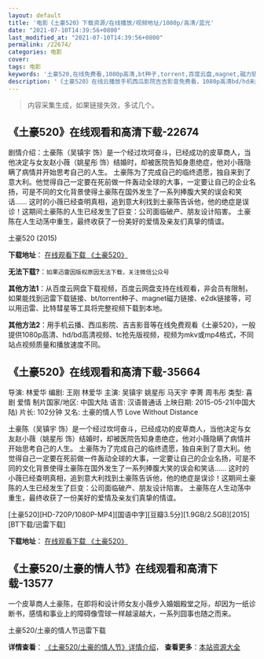 ```yaml
---
layout: default
title: '电影《土豪520》下载资源/在线播放/视频地址/1080p/高清/蓝光'
date: "2021-07-10T14:39:56+0800"
last_modified_at: "2021-07-10T14:39:56+0800"
permalink: /22674/
categories: 电影
cover:
tags: 电影
keywords: '土豪520,在线免费看,1080p高清,bt种子,torrent,百度云盘,magnet,磁力链,迅雷下载资源'
description: '《土豪520》在线云播放手机西瓜影院吉吉影音免费看，1080p高清bd/hd未删减完整版和tc抢先枪版，mkv/mp4格式，附带bt/torrent种子、magnet/磁力链、百度云盘、网盘资源迅雷下载链接'
---
```


>内容采集生成，如果链接失效，多试几个。


## 《土豪520》在线观看和高清下载-22674

剧情介绍：土豪陈（吴镇宇 饰）是一个经过坎坷奋斗，已经成功的皮草商人，当他决定与女友赵小薇（姚星彤 饰）结婚时，却被医院告知身患绝症，他对小薇隐瞒了病情并开始思考自己的人生。   土豪陈为了完成自己的临终遗愿，独自来到了意大利。他觉得自己一定要在死前做一件轰动全球的大事，一定要让自己的企业名扬，可是不同的文化背景使得土豪陈在国外发生了一系列捧腹大笑的误会和笑话……   这时的小薇已经查明真相，追到意大利找到土豪陈告诉他，他的绝症是误诊！这期间土豪陈的人生已经发生了巨变：公司面临破产、朋友设计陷害。   土豪陈在人生动荡中重生，最终收获了一份美好的爱情及亲友们真挚的情谊。


土豪520 (2015)

**下载地址**： [在线观看下载 《土豪520》](https://www.btbtdy.me/btdy/dy337.html) 


**无法下载?**：`如果迅雷因版权原因无法下载，关注微信公众号 `

**其他方法1**：从百度云网盘下载视频，百度云网盘支持在线观看，非会员有限制，如果能找到迅雷下载链接、bt/torrent种子、magnet磁力链接、e2dk链接等，可以用迅雷、比特彗星等工具将完整视频下载到本地。

**其他方法2**：用手机云播、西瓜影院、吉吉影音等在线免费观看《土豪520》，一般提供1080p高清、hd/bd高清视频、tc抢先版视频，视频为mkv或mp4格式，不同站点视频质量和播放速度不同。


## 《土豪520》在线观看和高清下载-35664

导演: 林爱华 编剧: 王刚 林爱华 主演: 吴镇宇 姚星彤 马天宇 李菁 周韦彤 类型: 喜剧 爱情 制片国家/地区: 中国大陆 语言: 汉语普通话 上映日期: 2015-05-21(中国大陆) 片长: 102分钟 又名: 土豪的情人节 Love Without Distance

土豪陈（吴镇宇 饰）是一个经过坎坷奋斗，已经成功的皮草商人，当他决定与女友赵小薇（姚星彤 饰）结婚时，却被医院告知身患绝症，他对小薇隐瞒了病情并开始思考自己的人生。 土豪陈为了完成自己的临终遗愿，独自来到了意大利。他觉得自己一定要在死前做一件轰动全球的大事，一定要让自己的企业名扬，可是不同的文化背景使得土豪陈在国外发生了一系列捧腹大笑的误会和笑话…… 这时的小薇已经查明真相，追到意大利找到土豪陈告诉他，他的绝症是误诊！这期间土豪陈的人生已经发生了巨变：公司面临破产、朋友设计陷害。 土豪陈在人生动荡中重生，最终收获了一份美好的爱情及亲友们真挚的情谊。


[土豪520][HD-720P/1080P-MP4][国语中字][豆瓣3.5分][1.9GB/2.5GB][2015][BT下载/迅雷下载]

**下载地址**： [在线观看下载 《土豪520》](https://www.btdx8.com/torrent/love_without_distance_2015.html) 


## 《土豪520/土豪的情人节》在线观看和高清下载-13577

一个皮草商人土豪陈，在即将和设计师女友小薇步入婚姻殿堂之际，却因为一纸诊断书，感情和事业上的障碍像雪球一样越滚越大，一系列囧事也随之而来。<!---剧情end--->


土豪520/土豪的情人节迅雷下载

**详情查看**： [《土豪520/土豪的情人节》详情介绍](/movie/13577/)， **查看更多**：[本站资源大全](/movie/t/all/)

